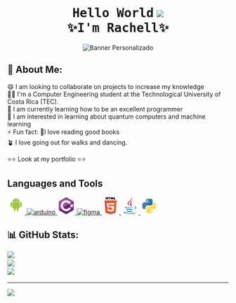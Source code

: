 <h1 align="center">
    <tt> Hello World</tt>
    <img src="https://media.giphy.com/media/mGcNjsfWAjY5AEZNw6/giphy.gif" width="40" />  
    <br>
    <tt> ✨I'm Rachell✨ </tt>
</h1>
<div align="center">
   <img src=["https://ibb.co/rG0k11rx"](https://i.ibb.co/XZLXvvR7/Purple-Abstract-Graphic-Design-Linked-In-Article-Cover-Image.png) alt="Banner Personalizado">
</div>

## 💫 About Me:
😄 I am looking to collaborate on projects to increase my knowledge<br>
👩‍🎓 I'm a Computer Engineering student at the Technological University of Costa Rica (TEC).
 <br>🌱 I am currently learning how to be an excellent programmer<br>👯 I am interested in learning about quantum computers and machine learning <br>⚡ Fun fact: 🔭I love reading good books<br>🪴 I love going out for walks and dancing.
 
⭐⭐ Look at my portfolio ⭐⭐

 ## Languages and Tools 
 <p align="left"> <a href="https://developer.android.com" target="_blank" rel="noreferrer"> <img src="https://raw.githubusercontent.com/devicons/devicon/master/icons/android/android-original-wordmark.svg" alt="android" width="40" height="40"/> </a> <a href="https://www.arduino.cc/" target="_blank" rel="noreferrer"> <img src="https://cdn.worldvectorlogo.com/logos/arduino-1.svg" alt="arduino" width="40" height="40"/> </a> <a href="https://www.w3schools.com/cs/" target="_blank" rel="noreferrer"> <img src="https://raw.githubusercontent.com/devicons/devicon/master/icons/csharp/csharp-original.svg" alt="csharp" width="40" height="40"/> </a> <a href="https://www.figma.com/" target="_blank" rel="noreferrer"> <img src="https://www.vectorlogo.zone/logos/figma/figma-icon.svg" alt="figma" width="40" height="40"/> </a> <a href="https://www.w3.org/html/" target="_blank" rel="noreferrer"> <img src="https://raw.githubusercontent.com/devicons/devicon/master/icons/html5/html5-original-wordmark.svg" alt="html5" width="40" height="40"/> </a> <a href="https://www.java.com" target="_blank" rel="noreferrer"> <img src="https://raw.githubusercontent.com/devicons/devicon/master/icons/java/java-original.svg" alt="java" width="40" height="40"/> </a> <a href="https://www.python.org" target="_blank" rel="noreferrer"> <img src="https://raw.githubusercontent.com/devicons/devicon/master/icons/python/python-original.svg" alt="python" width="40" height="40"/> </a> </p>

## 📊 GitHub Stats:
![](https://github-readme-stats.vercel.app/api?username=pfrachel&theme=radical&hide_border=false&include_all_commits=false&count_private=false)<br/>
![](https://github-readme-streak-stats.herokuapp.com/?user=pfrachel&theme=radical&hide_border=false)<br/>
![](https://github-readme-stats.vercel.app/api/top-langs/?username=pfrachel&theme=radical&hide_border=false&include_all_commits=false&count_private=false&layout=compact)

---

[![](https://visitcount.itsvg.in/api?id=pfrachel&icon=0&color=0)](https://visitcount.itsvg.in)


<!-- Proudly created with GPRM ( https://gprm.itsvg.in ) -->
<!--
**PFRachel/PFRachel** is a ✨ _special_ ✨ repository because its `README.md` (this file) appears on your GitHub profile.

Here are some ideas to get you started:

- 🔭 I’m currently working on ...
- 🌱 I’m currently learning ...
- 👯 I’m looking to collaborate on ...
- 🤔 I’m looking for help with ...
- 💬 Ask me about ...
- 📫 How to reach me: ...
- 😄 Pronouns: ...
- ⚡ Fun fact: ...
-->
